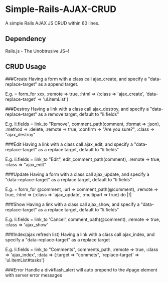 Simple-Rails-AJAX-CRUD
======================

A simple Rails AJAX JS CRUD within 60 lines.

Dependency
----------
Rails.js - The Unobtrusive JS~!

CRUD Usage
----------

###Create
Having a form with a class call ajax_create, and specify a "data-replace-target" as a append target.

E.g.
    = form_for xxx, :remote => true, :html => {:class => 'ajax_create', 'data-replace-target' => 'ul.itemList'}

###Destroy
Having a link with a class call ajax_destroy, and specify a "data-replace-target" as a remove target, default to "li.fields"

E.g.
    li.fields
      = link_to "Remove", comment_path(comment, :format => :json), :method => :delete, :remote => true, :confirm => "Are you sure?", :class => "ajax_destroy"

###Edit
Having a link with a class call ajax_edit, and specify a "data-replace-target" as a replace target, default to "li.fields"

E.g.
    li.fields
      = link_to "Edit", edit_comment_path(comment), :remote => true, :class => "ajax_edit"

###Update
Having a form with a class call ajax_update, and specify a "data-replace-target" as a replace target, default to "li.fields"

E.g.
    = form_for @comment, :url => comment_path(@comment), :remote => true, :html => {:class => 'ajax_update', :multipart => true} do |f|

###Show
Having a link with a class call ajax_show, and specify a "data-replace-target" as a replace target, default to "li.fields"

E.g.
    li.fields
      = link_to 'Cancel', comment_path(@comment), :remote => true, :class => 'ajax_show'

###Index(ajax refresh list)
Having a link with a class call ajax_index, and specify a "data-replace-target" as a replace target

E.g.
    li.fields
      = link_to "Comments", comments_path, :remote => true, :class => 'ajax_index', :data => {:target => "commets", 'replace-target' => 'ul.itemList#tasks'}

###Error Handle
a div#flash_alert will auto prepend to the #page element with server error messages
